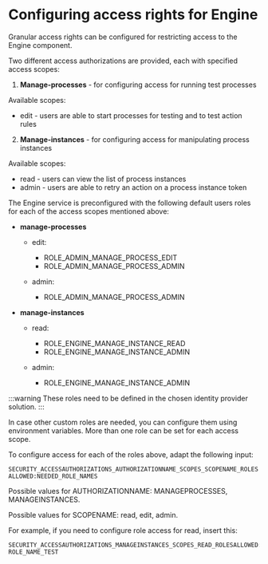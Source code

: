 # Configuring access rights for Engine

Granular access rights can be configured for restricting access to the Engine component.

Two different access authorizations are provided, each with specified access scopes:

1. **Manage-processes** - for configuring access for running test processes

Available scopes:

* edit - users are able to start processes for testing and to test action rules

2. **Manage-instances** - for configuring access for manipulating process instances

Available scopes:

* read - users can view the list of process instances
* admin - users are able to retry an action on a process instance token

The Engine service is preconfigured with the following default users roles for each of the access scopes mentioned above:

* **manage-processes**
  
  * edit:
    
    * ROLE_ADMIN_MANAGE_PROCESS_EDIT
    * ROLE_ADMIN_MANAGE_PROCESS_ADMIN
  
  * admin:
    * ROLE_ADMIN_MANAGE_PROCESS_ADMIN

* **manage-instances**
  
  * read:
    
    * ROLE_ENGINE_MANAGE_INSTANCE_READ
    * ROLE_ENGINE_MANAGE_INSTANCE_ADMIN
  
  * admin:
    
    * ROLE_ENGINE_MANAGE_INSTANCE_ADMIN

:::warning
These roles need to be defined in the chosen identity provider solution.
:::

In case other custom roles are needed, you can configure them using environment variables. More than one role can be set for each access scope.

To configure access for each of the roles above, adapt the following input:

`SECURITY_ACCESSAUTHORIZATIONS_AUTHORIZATIONNAME_SCOPES_SCOPENAME_ROLESALLOWED:NEEDED_ROLE_NAMES`

Possible values for AUTHORIZATIONNAME: MANAGEPROCESSES, MANAGEINSTANCES.

Possible values for SCOPENAME: read, edit, admin.

For example, if you need to configure role access for read, insert this:

```
SECURITY_ACCESSAUTHORIZATIONS_MANAGEINSTANCES_SCOPES_READ_ROLESALLOWED: ROLE_NAME_TEST
```
